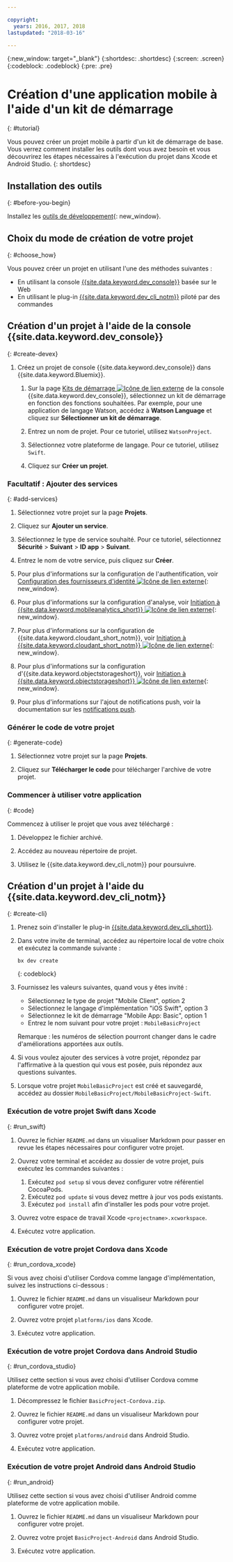 ```yaml
---

copyright:
  years: 2016, 2017, 2018
lastupdated: "2018-03-16"

---
```


{:new_window: target="_blank"}
{:shortdesc: .shortdesc}
{:screen: .screen}
{:codeblock: .codeblock}
{:pre: .pre}

# Création d'une application mobile à l'aide d'un kit de démarrage
{: #tutorial}

Vous pouvez créer un projet mobile à partir d'un kit de démarrage de base. Vous verrez comment installer les outils dont vous avez besoin et vous découvrirez les étapes nécessaires à l'exécution du projet dans Xcode et Android Studio.
{: shortdesc}

## Installation des outils
{: #before-you-begin}

Installez les [outils de développement](/docs/cli/idt/index.html#add-cli){: new_window}.


## Choix du mode de création de votre projet
{: #choose_how}

Vous pouvez créer un projet en utilisant l'une des méthodes suivantes :
- En utilisant la console [{{site.data.keyword.dev_console}}](#create-devex) basée sur le Web
- En utilisant le plug-in [{{site.data.keyword.dev_cli_notm}}](#create-cli) piloté par des commandes


## Création d'un projet à l'aide de la console {{site.data.keyword.dev_console}}
{: #create-devex}

1. Créez un projet de console {{site.data.keyword.dev_console}} dans {{site.data.keyword.Bluemix}}.

    1. Sur la page [Kits de démarrage ![Icône de lien externe](../../icons/launch-glyph.svg "Icône de lien externe")](https://console.ng.bluemix.net/developer/appservice/starter-kits/) de la console {{site.data.keyword.dev_console}}, sélectionnez un kit de démarrage en fonction des fonctions souhaitées. Par exemple, pour une application de langage Watson, accédez à **Watson Language** et cliquez sur **Sélectionner un kit de démarrage**.

    2. Entrez un nom de projet. Pour ce tutoriel, utilisez `WatsonProject`.   

    3. Sélectionnez votre plateforme de langage. Pour ce tutoriel, utilisez `Swift`.

    4. Cliquez sur **Créer un projet**.

### Facultatif : Ajouter des services
{: #add-services}

1. Sélectionnez votre projet sur la page **Projets**.

2. Cliquez sur **Ajouter un service**.

3. Sélectionnez le type de service souhaité. Pour ce tutoriel, sélectionnez **Sécurité** > **Suivant** > **ID app** > **Suivant**.

4. Entrez le nom de votre service, puis cliquez sur **Créer**.

5. Pour plus d'informations sur la configuration de l'authentification, voir [Configuration des fournisseurs d'identité ![Icône de lien externe](../../icons/launch-glyph.svg "Icône de lien externe")](/docs/services/appid/identity-providers.html){: new_window}.

6. Pour plus d'informations sur la configuration d'analyse, voir [Initiation à {{site.data.keyword.mobileanalytics_short}} ![Icône de lien externe](../../icons/launch-glyph.svg "Icône de lien externe")](/docs/services/mobileanalytics/index.html){: new_window}.

7. Pour plus d'informations sur la configuration de {{site.data.keyword.cloudant_short_notm}}, voir [Initiation à {{site.data.keyword.cloudant_short_notm}} ![Icône de lien externe](../../icons/launch-glyph.svg "Icône de lien externe")](/docs/services/Cloudant/index.html){: new_window}.

8. Pour plus d'informations sur la configuration d'{{site.data.keyword.objectstorageshort}}, voir [Initiation à {{site.data.keyword.objectstorageshort}} ![Icône de lien externe](../../icons/launch-glyph.svg "Icône de lien externe")](/docs/services/ObjectStorage/index.html){: new_window}.

9. Pour plus d'informations sur l'ajout de notifications push, voir la documentation sur les [notifications push](/docs/services/mobilepush/c_overview_push.html#overview-push).

### Générer le code de votre projet
{: #generate-code}

1. Sélectionnez votre projet sur la page **Projets**.

2. Cliquez sur **Télécharger le code** pour télécharger l'archive de votre projet.


### Commencer à utiliser votre application
{: #code}

Commencez à utiliser le projet que vous avez téléchargé :

1. Développez le fichier archivé.

2. Accédez au nouveau répertoire de projet.

3. Utilisez le {{site.data.keyword.dev_cli_notm}} pour poursuivre.


## Création d'un projet à l'aide du {{site.data.keyword.dev_cli_notm}}
{: #create-cli}

1. Prenez soin d'installer le plug-in [{{site.data.keyword.dev_cli_short}}](/docs/cli/idt/index.html).

2. Dans votre invite de terminal, accédez au répertoire local de votre choix et exécutez la commande suivante :

	```
	bx dev create
	```
	{: codeblock}

3. Fournissez les valeurs suivantes, quand vous y êtes invité :

	* Sélectionnez le type de projet "Mobile Client", option 2
	* Sélectionnez le langage d'implémentation "iOS Swift", option 3
	* Sélectionnez le kit de démarrage "Mobile App: Basic", option 1
	* Entrez le nom suivant pour votre projet : `MobileBasicProject`

    Remarque : les numéros de sélection pourront changer dans le cadre d'améliorations apportées aux outils.

4. Si vous voulez ajouter des services à votre projet, répondez par l'affirmative à la question qui vous est posée, puis répondez aux questions suivantes.

5. Lorsque votre projet `MobileBasicProject` est créé et sauvegardé, accédez au dossier `MobileBasicProject/MobileBasicProject-Swift`.

### Exécution de votre projet Swift dans Xcode
{: #run_swift}

1. Ouvrez le fichier `README.md` dans un visualiser Markdown pour passer en revue les étapes nécessaires pour configurer votre projet.

2. Ouvrez votre terminal et accédez au dossier de votre projet, puis exécutez les commandes suivantes :
    1. Exécutez `pod setup` si vous devez configurer votre référentiel CocoaPods.
    2. Exécutez `pod update` si vous devez mettre à jour vos pods existants.
    3. Exécutez `pod install` afin d'installer les pods pour votre projet.

3. Ouvrez votre espace de travail Xcode `<projectname>.xcworkspace`.

4. Exécutez votre application.

### Exécution de votre projet Cordova dans Xcode
{: #run_cordova_xcode}

Si vous avez choisi d'utiliser Cordova comme langage d'implémentation, suivez les instructions ci-dessous :

1. Ouvrez le fichier `README.md` dans un visualiseur Markdown pour configurer votre projet.

2. Ouvrez votre projet `platforms/ios` dans Xcode.

3. Exécutez votre application.


### Exécution de votre projet Cordova dans Android Studio
{: #run_cordova_studio}

Utilisez cette section si vous avez choisi d'utiliser Cordova comme plateforme de votre application mobile.

1. Décompressez le fichier `BasicProject-Cordova.zip`.

2. Ouvrez le fichier `README.md` dans un visualiseur Markdown pour configurer votre projet.

3. Ouvrez votre projet `platforms/android` dans Android Studio.

4. Exécutez votre application.


### Exécution de votre projet Android dans Android Studio
{: #run_android}

Utilisez cette section si vous avez choisi d'utiliser Android comme plateforme de votre application mobile.

1. Ouvrez le fichier `README.md` dans un visualiseur Markdown pour configurer votre projet.

2. Ouvrez votre projet `BasicProject-Android` dans Android Studio.

3. Exécutez votre application.

